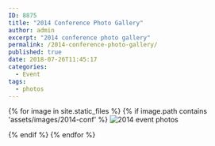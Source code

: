 ```yaml
---
ID: 8875
title: "2014 Conference Photo Gallery"
author: admin
excerpt: "2014 conference photo gallery"
permalink: /2014-conference-photo-gallery/
published: true
date: 2018-07-26T11:45:17
categories:
  - Event
tags:
  - photos
---
```

<!--more-->

{% for image in site.static_files %}
  {% if image.path contains 'assets/images/2014-conf' %}
  <img src="{{ image.path }}" alt="2014 event photos"> 

  {% endif %}
{% endfor %}
